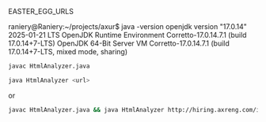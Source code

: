 EASTER_EGG_URLS

raniery@Raniery:~/projects/axur$ java -version
openjdk version "17.0.14" 2025-01-21 LTS
OpenJDK Runtime Environment Corretto-17.0.14.7.1 (build 17.0.14+7-LTS)
OpenJDK 64-Bit Server VM Corretto-17.0.14.7.1 (build 17.0.14+7-LTS, mixed mode, sharing)

```bash
javac HtmlAnalyzer.java
```

```bash
java HtmlAnalyzer <url>
```

or

```bash
javac HtmlAnalyzer.java && java HtmlAnalyzer http://hiring.axreng.com/internship/example1.html
```
